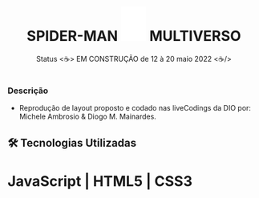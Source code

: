 <h1 align="center"> SPIDER-MAN <img alt="Aranha" title="spider-man" src="./assets/images/icons/spider.svg" width="50px"/> MULTIVERSO </h1>
<p align="center"> Status <☕> EM CONSTRUÇÃO de 12 à 20 maio 2022 <☕/></p>

# 
### Descrição
- Reprodução de layout proposto e codado nas liveCodings da DIO por: Michele Ambrosio & Diogo M. Mainardes.

## :hammer_and_wrench: Tecnologias Utilizadas
# JavaScript | HTML5 | CSS3
